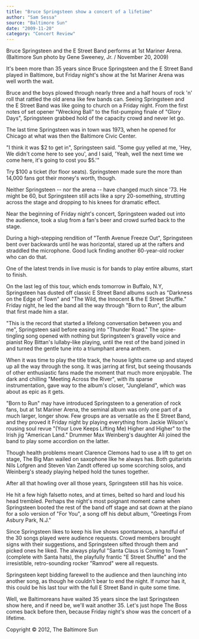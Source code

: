 ```yaml
---
title: "Bruce Springsteen show a concert of a lifetime"
author: "Sam Sessa"
source: "Baltimore Sun"
date: "2009-11-20"
category: "Concert Review"
---
```


Bruce Springsteen and the E Street Band performs at 1st Mariner Arena. (Baltimore Sun photo by Gene Sweeney, Jr. / November 20, 2009)

It's been more than 35 years since Bruce Springsteen and the E Street Band played in Baltimore, but Friday night's show at the 1st Mariner Arena was well worth the wait.

Bruce and the boys plowed through nearly three and a half hours of rock 'n' roll that rattled the old arena like few bands can. Seeing Springsteen and the E Street Band was like going to church on a Friday night. From the first notes of set opener "Wrecking Ball" to the fist-pumping finale of "Glory Days", Springsteen grabbed hold of the capacity crowd and never let go.

The last time Springsteen was in town was 1973, when he opened for Chicago at what was then the Baltimore Civic Center.

"I think it was $2 to get in", Springsteen said. "Some guy yelled at me, 'Hey, We didn't come here to see you', and I said, 'Yeah, well the next time we come here, it's going to cost you $5.'"

Try $100 a ticket (for floor seats). Springsteen made sure the more than 14,000 fans got their money's worth, though.

Neither Springsteen -- nor the arena -- have changed much since '73. He might be 60, but Springsteen still acts like a spry 20-something, strutting across the stage and dropping to his knees for dramatic effect.

Near the beginning of Friday night's concert, Springsteen waded out into the audience, took a slug from a fan's beer and crowd surfed back to the stage.

During a high-stepping rendition of "Tenth Avenue Freeze Out", Springsteen bent over backwards until he was horizontal, stared up at the rafters and straddled the microphone. Good luck finding another 60-year-old rocker who can do that.

One of the latest trends in live music is for bands to play entire albums, start to finish.

On the last leg of this tour, which ends tomorrow in Buffalo, N.Y, Springsteen has dusted off classic E Street Band albums such as "Darkness on the Edge of Town" and "The Wild, the Innocent & the E Street Shuffle." Friday night, he led the band all the way through "Born to Run", the album that first made him a star.

"This is the record that started a lifelong conversation between you and me", Springsteen said before easing into "Thunder Road." The spine-tingling song opened with nothing but Springsteen's gravelly voice and pianist Roy Bittan's lullaby-like playing, until the rest of the band joined in and turned the gentle tune into a triumphant arena anthem.

When it was time to play the title track, the house lights came up and stayed up all the way through the song. It was jarring at first, but seeing thousands of other enthusiastic fans made the moment that much more enjoyable. The dark and chilling "Meeting Across the River", with its sparse instrumentation, gave way to the album's closer, "Jungleland", which was about as epic as it gets.

"Born to Run" may have introduced Springsteen to a generation of rock fans, but at 1st Mariner Arena, the seminal album was only one part of a much larger, longer show. Few groups are as versatile as the E Street Band, and they proved it Friday night by playing everything from Jackie Wilson's rousing soul revue "(Your Love Keeps Lifting Me) Higher and Higher" to the Irish jig "American Land." Drummer Max Weinberg's daughter Ali joined the band to play some accordion on the latter.

Though health problems meant Clarence Clemons had to use a lift to get on stage, The Big Man wailed on saxophone like he always has. Both guitarists Nils Lofgren and Steven Van Zandt offered up some scorching solos, and Weinberg's steady playing helped hold the tunes together.

After all that howling over all those years, Springsteen still has his voice.

He hit a few high falsetto notes, and at times, belted so hard and loud his head trembled. Perhaps the night's most poignant moment came when Springsteen booted the rest of the band off stage and sat down at the piano for a solo version of "For You", a song off his debut album, "Greetings From Asbury Park, N.J."

Since Springsteen likes to keep his live shows spontaneous, a handful of the 30 songs played were audience requests. Crowd members brought signs with their suggestions, and Springsteen sifted through them and picked ones he liked. The always playful "Santa Claus is Coming to Town" (complete with Santa hats), the playfully frantic "E Street Shuffle" and the irresistible, retro-sounding rocker "Ramrod" were all requests.

Springsteen kept bidding farewell to the audience and then launching into another song, as though he couldn't bear to end the night. If rumor has it, this could be his last tour with the full E Street Band in quite some time.

Well, we Baltimoreans have waited 35 years since the last Springsteen show here, and if need be, we'll wait another 35. Let's just hope The Boss comes back before then, because Friday night's show was the concert of a lifetime.

Copyright © 2012, The Baltimore Sun